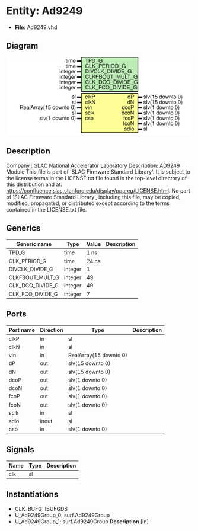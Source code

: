 # Entity: Ad9249

- **File**: Ad9249.vhd
## Diagram

![Diagram](Ad9249.svg "Diagram")
## Description

Company    : SLAC National Accelerator Laboratory
Description: AD9249 Module
This file is part of 'SLAC Firmware Standard Library'.
It is subject to the license terms in the LICENSE.txt file found in the
top-level directory of this distribution and at:
   https://confluence.slac.stanford.edu/display/ppareg/LICENSE.html.
No part of 'SLAC Firmware Standard Library', including this file,
may be copied, modified, propagated, or distributed except according to
the terms contained in the LICENSE.txt file.
## Generics

| Generic name     | Type    | Value | Description |
| ---------------- | ------- | ----- | ----------- |
| TPD_G            | time    | 1 ns  |             |
| CLK_PERIOD_G     | time    | 24 ns |             |
| DIVCLK_DIVIDE_G  | integer | 1     |             |
| CLKFBOUT_MULT_G  | integer | 49    |             |
| CLK_DCO_DIVIDE_G | integer | 49    |             |
| CLK_FCO_DIVIDE_G | integer | 7     |             |
## Ports

| Port name | Direction | Type                   | Description |
| --------- | --------- | ---------------------- | ----------- |
| clkP      | in        | sl                     |             |
| clkN      | in        | sl                     |             |
| vin       | in        | RealArray(15 downto 0) |             |
| dP        | out       | slv(15 downto 0)       |             |
| dN        | out       | slv(15 downto 0)       |             |
| dcoP      | out       | slv(1 downto 0)        |             |
| dcoN      | out       | slv(1 downto 0)        |             |
| fcoP      | out       | slv(1 downto 0)        |             |
| fcoN      | out       | slv(1 downto 0)        |             |
| sclk      | in        | sl                     |             |
| sdio      | inout     | sl                     |             |
| csb       | in        | slv(1 downto 0)        |             |
## Signals

| Name | Type | Description |
| ---- | ---- | ----------- |
| clk  | sl   |             |
## Instantiations

- CLK_BUFG: IBUFGDS
- U_Ad9249Group_0: surf.Ad9249Group
- U_Ad9249Group_1: surf.Ad9249Group
**Description**
[in]

